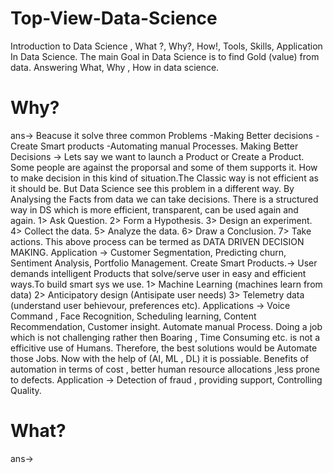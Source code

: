# Top-View-Data-Science
Introduction to Data Science , What ?, Why?, How!, Tools, Skills, Application In Data Science.
The main Goal in Data Science is to find Gold (value) from data.
Answering What, Why , How in data science.
# Why?
  ans-> Beacuse it solve three common Problems
      -Making Better decisions
      -Create Smart products
      -Automating manual Processes.
    Making Better Decisions ->
    Lets say we want to launch a Product or Create a Product. Some people are against the proporsal and some of them supports it.
    How to make decision in this kind of situation.The Classic way is not efficient as it should be. But Data Science see this problem
    in a different way. By Analysing the Facts from data we can take decisions.
    There is a structured way in DS which is more efficient, transparent, can be used again and again.
    1> Ask Question.
    2> Form a Hypothesis.
    3> Design an experiment.
    4> Collect the data.
    5> Analyze the data.
    6> Draw a Conclusion.
    7> Take actions.
    This above process can be termed as DATA DRIVEN DECISION MAKING.
    Application -> Customer Segmentation, Predicting churn, Sentiment Analysis, Portfolio Management.
    Create Smart Products.->
    User demands intelligent Products that solve/serve user in easy and efficient ways.To build smart sys we use.
    1> Machine Learning (machines learn from data)
    2> Anticipatory design (Antisipate user needs)
    3> Telemetry data (understand user behievour, preferences etc).
    Applications -> Voice Command , Face Recognition, Scheduling learning, Content Recommendation, Customer insight.
    Automate manual Process.
    Doing a job which is not challenging rather then Boaring , Time Consuming etc. is not a efficitive use of Humans.
    Therefore, the best solutions would be Automate those Jobs. Now with the help of (AI, ML , DL) it is possiable.
    Benefits of automation in terms of cost , better human resource allocations ,less prone to defects.
    Application -> Detection of fraud , providing support, Controlling Quality.
# What?
  ans-> 
    
